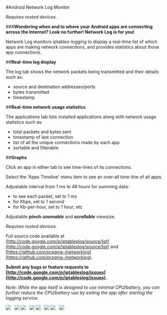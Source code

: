 #Android Network Log Monitor

_Requires rooted devices._

###**Wondering when and to where your Android apps are connecting across the Internet? Look no further! Network Log is for you!**

Network Log monitors iptables-logging to display a real-time list of which apps are making network connections, and provides statistics about those app connections.

##**Real-time log display**

The log tab shows the network packets being transmitted and their details such as:

  * source and destination addresses/ports
  * bytes transmitted
  * timestamp 

##**Real-time network usage statistics**

The applications tab lists installed applications along with network usage statistics such as:

  * total packets and bytes sent
  * timestamp of last connection
  * list of all the unique connections made by each app
  * sortable and filterable

##**Graphs**

Click an app in either tab to see time-lines of its connections.

Select the 'Apps Timeline' menu item to see an over-all time-line of all apps.

Adjustable interval from 1 ms to 48 hours for summing data:

  * to see each packet, set to 1 ms
  * for Kbps, set to 1 second
  * for Kb-per-hour, set to 1 hour; etc

Adjustable **_pinch-zoomable_** and **_scrollable_** viewsize.

_Requires rooted devices._

Full source code available at [http://code.google.com/p/iptableslog/source/list](http://code.google.com/p/iptableslog/source/list) and [https://github.com/pragma-/networklog](https://github.com/pragma-/networklog).

**Submit any bugs or feature requests to [http://code.google.com/p/iptableslog/issues](http://code.google.com/p/iptableslog/issues).**

_Note: While the app itself is designed to use minimal CPU/battery, you can further reduce the CPU/battery use by exiting the app after starting the logging service._

![](http://imgbin.org/images/8254.png) &nbsp; ![](http://imgbin.org/images/8251.png)
![](http://imgbin.org/images/7992.png) &nbsp; ![](http://imgbin.org/images/8252.png)
![](http://imgbin.org/images/8253.png) &nbsp; ![](http://imgbin.org/images/7995.png)
![](http://imgbin.org/images/8053.png) &nbsp; ![](http://imgbin.org/images/8056.png)

